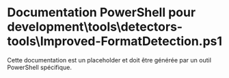# Documentation PowerShell pour development\tools\detectors-tools\Improved-FormatDetection.ps1

Cette documentation est un placeholder et doit être générée par un outil PowerShell spécifique.
